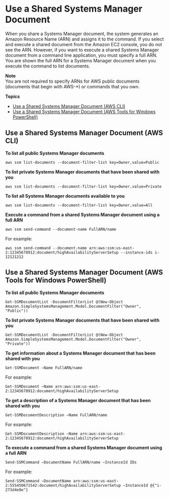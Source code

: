 # Use a Shared Systems Manager Document<a name="ssm-using-shared"></a>

When you share a Systems Manager document, the system generates an Amazon Resource Name \(ARN\) and assigns it to the command\. If you select and execute a shared document from the Amazon EC2 console, you do not see the ARN\. However, if you want to execute a shared Systems Manager document from a command line application, you must specify a full ARN\. You are shown the full ARN for a Systems Manager document when you execute the command to list documents\. 

**Note**  
You are not required to specify ARNs for AWS public documents \(documents that begin with AWS\-\*\) or commands that you own\.

**Topics**
+ [Use a Shared Systems Manager Document \(AWS CLI\)](#ssm-using-shared-cli)
+ [Use a Shared Systems Manager Document \(AWS Tools for Windows PowerShell\)](#ssm-using-shared-ps)

## Use a Shared Systems Manager Document \(AWS CLI\)<a name="ssm-using-shared-cli"></a>

**To list all public Systems Manager documents**

```
aws ssm list-documents --document-filter-list key=Owner,value=Public
```

**To list private Systems Manager documents that have been shared with you**

```
aws ssm list-documents --document-filter-list key=Owner,value=Private
```

**To list all Systems Manager documents available to you**

```
aws ssm list-documents --document-filter-list key=Owner,value=All
```

**Execute a command from a shared Systems Manager document using a full ARN**

```
aws ssm send-command --document-name FullARN/name
```

For example:

```
aws ssm send-command --document-name arn:aws:ssm:us-east-2:12345678912:document/highAvailabilityServerSetup --instance-ids i-12121212
```

## Use a Shared Systems Manager Document \(AWS Tools for Windows PowerShell\)<a name="ssm-using-shared-ps"></a>

**To list all public Systems Manager documents**

```
Get-SSMDocumentList -DocumentFilterList @(New-Object Amazon.SimpleSystemsManagement.Model.DocumentFilter("Owner", "Public"))
```

**To list private Systems Manager documents that have been shared with you**

```
Get-SSMDocumentList -DocumentFilterList @(New-Object Amazon.SimpleSystemsManagement.Model.DocumentFilter("Owner", "Private"))
```

**To get information about a Systems Manager document that has been shared with you**

```
Get-SSMDocument –Name FullARN/name
```

For example:

```
Get-SSMDocument –Name arn:aws:ssm:us-east-2:12345678912:document/highAvailabilityServerSetup
```

**To get a description of a Systems Manager document that has been shared with you**

```
Get-SSMDocumentDescription –Name FullARN/name
```

For example:

```
Get-SSMDocumentDescription –Name arn:aws:ssm:us-east-2:12345678912:document/highAvailabilityServerSetup
```

**To execute a command from a shared Systems Manager document using a full ARN**

```
Send-SSMCommand –DocumentName FullARN/name –InstanceId IDs
```

For example:

```
Send-SSMCommand –DocumentName arn:aws:ssm:us-east-2:555450671542:document/highAvailabilityServerSetup –InstanceId @{"i-273d4e9e"}
```